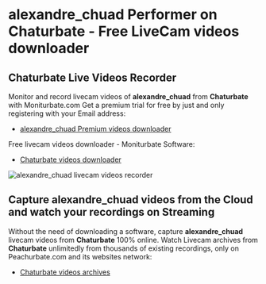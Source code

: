 # alexandre_chuad Performer on Chaturbate - Free LiveCam videos downloader

## Chaturbate Live Videos Recorder

Monitor and record livecam videos of **alexandre_chuad** from **Chaturbate** with Moniturbate.com
Get a premium trial for free by just and only registering with your Email address:
* [alexandre_chuad Premium videos downloader](https://moniturbate.com/request-demo-licence-key.html)

Free livecam videos downloader - Moniturbate Software:
* [Chaturbate videos downloader](https://moniturbate.com/moniturbate-download-software.html)

![alexandre_chuad livecam videos recorder](https://peachurnet.com/templates/moniturbate-software.png)


## Capture alexandre_chuad videos from the Cloud and watch your recordings on Streaming

Without the need of downloading a software, capture **alexandre_chuad** livecam videos from **Chaturbate** 100% online.
Watch Livecam archives from **Chaturbate** unlimitedly from thousands of existing recordings, only on Peachurbate.com and its websites network:
* [Chaturbate videos archives](https://peachurnet.com/)